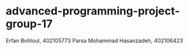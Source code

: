 # advanced-programming-project-group-17
Erfan Bohloul, 402105773
Parsa Mohammad Hasanzadeh, 402106423